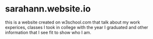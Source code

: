 # sarahann.website.io
this is a website created on w3school.com that talk about my work experices, classes I took in college with the year I graduated and other information that I see fit to show who I am. 
